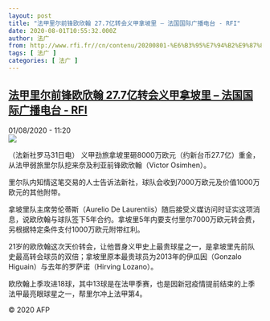```yaml
---
layout: post
title: "法甲里尔前锋欧欣翰 27.7亿转会义甲拿坡里 – 法国国际广播电台 - RFI"
date: 2020-08-01T10:55:32.000Z
author: 法广
from: http://www.rfi.fr//cn/contenu/20200801-%E6%B3%95%E7%94%B2%E9%87%8C%E5%B0%94%E5%89%8D%E9%94%8B%E6%AC%A7%E6%AC%A3%E7%BF%B0-277%E4%BA%BF%E8%BD%AC%E4%BC%9A%E4%B9%89%E7%94%B2%E6%8B%BF%E5%9D%A1%E9%87%8C
tags: [ 法广 ]
categories: [ 法广 ]
---
```

<!--1596279332000-->
[法甲里尔前锋欧欣翰 27.7亿转会义甲拿坡里 – 法国国际广播电台 - RFI](http://www.rfi.fr//cn/contenu/20200801-%E6%B3%95%E7%94%B2%E9%87%8C%E5%B0%94%E5%89%8D%E9%94%8B%E6%AC%A7%E6%AC%A3%E7%BF%B0-277%E4%BA%BF%E8%BD%AC%E4%BC%9A%E4%B9%89%E7%94%B2%E6%8B%BF%E5%9D%A1%E9%87%8C)
------

<div>
<div>01/08/2020 - 11:20</div><img src="https://s.rfi.fr/media/display/2af31c02-d3db-11ea-a1c8-005056a98db9/w:310/p:16x9/spo0002b.200801172003.jpg"><div class="t-content__body u-clearfix"><div class="m-interstitial"></div><p>（法新社罗马31日电）    义甲劲旅拿坡里砸8000万欧元（约新台币27.7亿）重金，从法甲弱旅里尔队挖来奈及利亚前锋欧欣翰（Victor Osimhen）。</p><p>    里尔队内知情这笔交易的人士告诉法新社，球队会收到7000万欧元及价值1000万欧元的其他附带。</p><p>    拿坡里队主席劳伦蒂斯（Aurelio De Laurentiis）随后接受义媒访问时证实这项消息，说欧欣翰与球队签下5年合约。拿坡里5年内要支付里尔7000万欧元转会费，另根据特定条件支付1000万欧元附带红利。</p><p>    21岁的欧欣翰这次天价转会，让他晋身义甲史上最贵球星之一，是拿坡里先前队史最高转会球员的双倍；拿坡里原本最贵球员为2013年的伊瓜因（Gonzalo Higuain）与去年的罗萨诺（Hirving Lozano）。</p><p>    欧欣翰上季攻进18球，其中13球是在法甲季赛，也是因新冠疫情提前结束的上季法甲最亮眼球星之一，帮里尔冲上法甲第4。</p><p class="t-copyright">© 2020 AFP</p>        </div>
</div>
